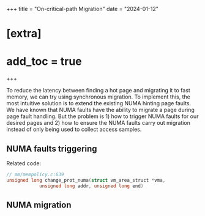 +++
title = "On-critical-path Migration"
date = "2024-01-12"
# [extra]
# add_toc = true
+++

To reduce the latency between finding a hot page and migrating it to fast memory,
we can try using synchronous migration.
To implement this,
the most intuitive solution is to extend the existing NUMA hinting page faults.
We have known that NUMA faults have the ability to migrate a page during page fault handling.
But the problem is 1) how to trigger NUMA faults for our desired pages and
2) how to ensure the NUMA faults carry out migration instead of only being used to collect access samples.


## NUMA faults triggering

Related code:
```c
// mm/mempolicy.c:639
unsigned long change_prot_numa(struct vm_area_struct *vma,
			unsigned long addr, unsigned long end)

```

## NUMA migration



